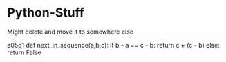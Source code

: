 # Python-Stuff
Might delete and move it to somewhere else

a05q1
def next_in_sequence(a,b,c):
    if b - a == c - b:
        return c + (c - b)
    else:
        return False
